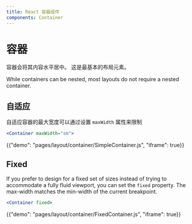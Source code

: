 ```yaml
---
title: React 容器组件
components: Container
---
```

# 容器

<p class="description">容器会将其内容水平居中。 这是最基本的布局元素。</p>

While containers can be nested, most layouts do not require a nested container.

## 自适应

自适应容器的最大宽度可以通过设置 `maxWidth` 属性来限制

```jsx
<Container maxWidth="sm">
```

{{"demo": "pages/layout/container/SimpleContainer.js", "iframe": true}}

## Fixed

If you prefer to design for a fixed set of sizes instead of trying to accommodate a fully fluid viewport, you can set the `fixed` property. The max-width matches the min-width of the current breakpoint.

```jsx
<Container fixed>
```

{{"demo": "pages/layout/container/FixedContainer.js", "iframe": true}}